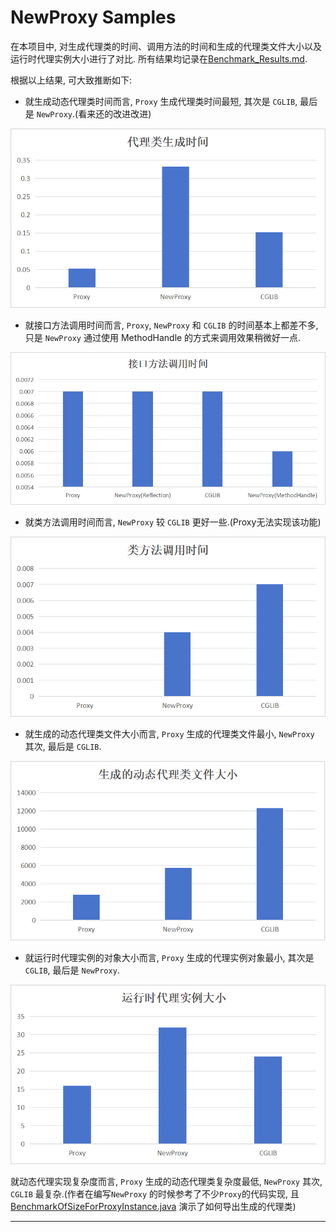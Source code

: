 # NewProxy Samples

在本项目中, 对生成代理类的时间、调用方法的时间和生成的代理类文件大小以及运行时代理实例大小进行了对比.
所有结果均记录在[Benchmark_Results.md](./Benchmark_Result.md).

根据以上结果, 可大致推断如下:

* 就生成动态代理类时间而言, `Proxy` 生成代理类时间最短, 其次是 `CGLIB`, 最后是 `NewProxy`.(看来还的改进改进)

![](https://github.com/LamSpace/newproxy-samples/blob/master/pic/proxyClassGenerationTime_CN.png)

* 就接口方法调用时间而言, `Proxy`, `NewProxy` 和 `CGLIB` 的时间基本上都差不多, 只是 `NewProxy` 通过使用 MethodHandle
  的方式来调用效果稍微好一点.

![](https://github.com/LamSpace/newproxy-samples/blob/master/pic/methodInvocationTimeForInterfaces_CN.png)

* 就类方法调用时间而言, `NewProxy` 较 `CGLIB` 更好一些.(Proxy无法实现该功能)

![](https://github.com/LamSpace/newproxy-samples/blob/master/pic/methodInvocationTimeForClass_CN.png)

* 就生成的动态代理类文件大小而言, `Proxy` 生成的代理类文件最小, `NewProxy` 其次, 最后是 `CGLIB`.

![](https://github.com/LamSpace/newproxy-samples/blob/master/pic/sizeOfGeneratedProxyClassFile_CN.png)

* 就运行时代理实例的对象大小而言, `Proxy` 生成的代理实例对象最小, 其次是 `CGLIB`, 最后是 `NewProxy`.

![](https://github.com/LamSpace/newproxy-samples/blob/master/pic/sizeOfRuntimeProxyInstance_CN.png)

就动态代理实现复杂度而言, `Proxy` 生成的动态代理类复杂度最低, `NewProxy` 其次, `CGLIB` 最复杂.(作者在编写`NewProxy`
的时候参考了不少`Proxy`的代码实现, 且 [BenchmarkOfSizeForProxyInstance.java][target] 演示了如何导出生成的代理类)

[target]: ./src/main/java/io/github/lamspace/newproxy/benchmark/BenchmarkOfSizeForProxyInstance.java

---
